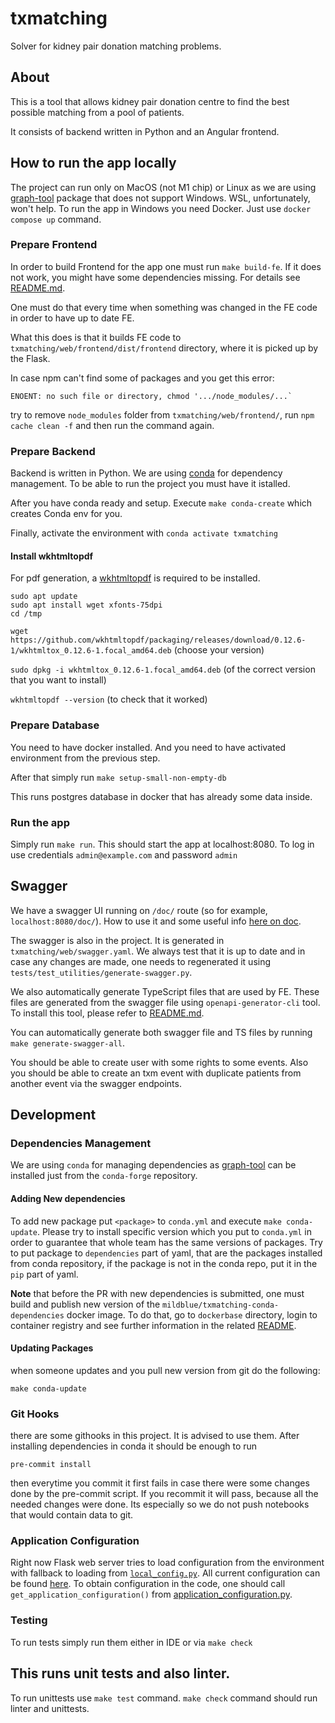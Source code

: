 # txmatching

Solver for kidney pair donation matching problems.

## About

This is a tool that allows kidney pair donation centre to find the best possible matching from a pool of patients.

It consists of backend written in Python and an Angular frontend.

## How to run the app locally 

The project can run only on MacOS (not M1 chip) or Linux as we are using [graph-tool](https://graph-tool.skewed.de/) package that
does not support Windows. WSL, unfortunately, won't help. To run the app in Windows you need Docker. Just use `docker compose up` command.

### Prepare Frontend
In order to build Frontend for the app one must run `make build-fe`.
If it does not work, you might have some dependencies missing.
For details see [README.md](txmatching/web/frontend/README.md).

One must do that every time when something was changed in the FE code in order to have up to date FE.

What this does is that it builds FE code to `txmatching/web/frontend/dist/frontend` directory,
where it is picked up by the Flask.

In case npm can't find some of packages and you get this error:
```
ENOENT: no such file or directory, chmod '.../node_modules/...`
```
try to remove `node_modules` folder from `txmatching/web/frontend/`, run `npm cache clean -f` and then run the command again.



### Prepare Backend
Backend is written in Python. We are using [conda](https://docs.conda.io/en/latest/miniconda.html) for
dependency management. To be able to run the project you must have it istalled.

After you have conda ready and setup. Execute `make conda-create` which creates Conda env for you.

Finally, activate the environment with `conda activate txmatching`

#### Install wkhtmltopdf

For pdf generation, a [wkhtmltopdf](https://wkhtmltopdf.org/downloads.html) is required to be installed.

```
sudo apt update
sudo apt install wget xfonts-75dpi
cd /tmp
```

`wget https://github.com/wkhtmltopdf/packaging/releases/download/0.12.6-1/wkhtmltox_0.12.6-1.focal_amd64.deb` (choose your version)

`sudo dpkg -i wkhtmltox_0.12.6-1.focal_amd64.deb` (of the correct version that you want to install)

`wkhtmltopdf --version` (to check that it worked)


### Prepare Database
You need to have docker installed. And you need to have activated environment from the previous step.

After that simply run `make setup-small-non-empty-db`

This runs postgres database in docker that has already some data inside.

### Run the app
 Simply run `make run`. This should start the app at localhost:8080. To log in use credentials `admin@example.com` and
 password `admin`

## Swagger
We have a swagger UI running on `/doc/` route (so for example, `localhost:8080/doc/`).
How to use it and some useful info [here on doc](https://flask-restx.readthedocs.io/en/latest/swagger.html).

The swagger is also in the project. It is generated in `txmatching/web/swagger.yaml`. We always test that it is up to date
and in case any changes are made, one needs to regenerated it using `tests/test_utilities/generate-swagger.py`.

We also automatically generate TypeScript files that are used by FE. These files are generated from the swagger file
using `openapi-generator-cli` tool. To install this tool, please refer to [README.md](txmatching/web/frontend/README.md).

You can automatically generate both swagger file and TS files by running `make generate-swagger-all`.

You should be able to create user with some rights to some events. Also you should be able to create an txm event
with duplicate patients from another event via the swagger endpoints.

## Development

### Dependencies Management
We are using `conda` for managing dependencies as [graph-tool](https://graph-tool.skewed.de/)
can be installed just from the `conda-forge` repository.

#### Adding New dependencies
To add new package put `<package>` to `conda.yml` and execute `make conda-update`.
Please try to install specific version which you put to `conda.yml` in order to guarantee that whole team has the same
versions of packages.
Try to put package to `dependencies` part of yaml, that are the packages installed from conda repository,
if the package is not in the conda repo, put it in the `pip` part of yaml.

**Note** that before the PR with new dependencies is submitted, one must build and publish new version of the
`mildblue/txmatching-conda-dependencies` docker image.
To do that, go to `dockerbase` directory, login to container registry and see further information
in the related [README](dockerbase/README.md).

#### Updating Packages
when someone updates and you pull new version from git do the following:
```
make conda-update
```

### Git Hooks
there are some githooks in this project. It is advised to use them. After installing dependencies in conda it should be enough to run
```
pre-commit install
```
then everytime you commit it first fails in case there were some changes done by the pre-commit script.
If you recommit it will pass, because all the needed changes were done. Its especially so we do not push notebooks
that would contain data to git.

### Application Configuration
Right now Flask web server tries to load configuration from the environment
with fallback to loading from [`local_config.py`](txmatching/web/local_config.py).
All current configuration can be found [here](txmatching/configuration/app_configuration/application_configuration.py).
To obtain configuration in the code, one should call `get_application_configuration()`
 from [application_configuration.py](txmatching/configuration/app_configuration/application_configuration.py).

### Testing
To run tests simply run them either in IDE or via `make check`

This runs unit tests and also linter.
---
To run unittests use `make test` command. `make check` command should run linter and unittests.
